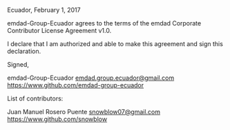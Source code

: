 Ecuador, February 1, 2017

emdad-Group-Ecuador agrees to the terms of the emdad Corporate Contributor License Agreement v1.0.

I declare that I am authorized and able to make this agreement and sign this declaration.

Signed,

emdad-Group-Ecuador emdad.group.ecuador@gmail.com https://www.github.com/emdad-group-ecuador

List of contributors:

Juan Manuel Rosero Puente snowblow07@gmail.com https://www.github.com/snowblow
